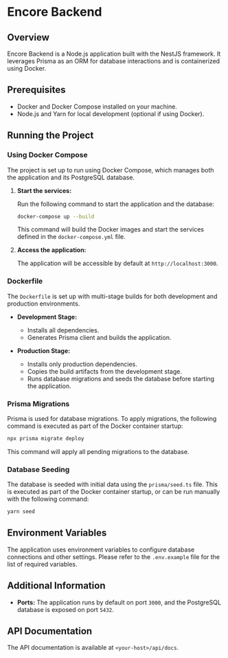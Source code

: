 # Encore Backend

## Overview

Encore Backend is a Node.js application built with the NestJS framework. It leverages Prisma as an ORM for database interactions and is containerized using Docker.

## Prerequisites

- Docker and Docker Compose installed on your machine.
- Node.js and Yarn for local development (optional if using Docker).

## Running the Project

### Using Docker Compose

The project is set up to run using Docker Compose, which manages both the application and its PostgreSQL database.

1. **Start the services:**

   Run the following command to start the application and the database:

   ```bash
   docker-compose up --build
   ```

   This command will build the Docker images and start the services defined in the `docker-compose.yml` file.

2. **Access the application:**

   The application will be accessible by default at `http://localhost:3000`.

### Dockerfile

The `Dockerfile` is set up with multi-stage builds for both development and production environments.

- **Development Stage:**

  - Installs all dependencies.
  - Generates Prisma client and builds the application.

- **Production Stage:**
  - Installs only production dependencies.
  - Copies the build artifacts from the development stage.
  - Runs database migrations and seeds the database before starting the application.

### Prisma Migrations

Prisma is used for database migrations. To apply migrations, the following command is executed as part of the Docker container startup:

```bash
npx prisma migrate deploy
```

This command will apply all pending migrations to the database.

### Database Seeding

The database is seeded with initial data using the `prisma/seed.ts` file. This is executed as part of the Docker container startup, or can be run manually with the following command:

```bash
yarn seed
```

## Environment Variables

The application uses environment variables to configure database connections and other settings. Please refer to the `.env.example` file for the list of required variables.

## Additional Information

- **Ports:** The application runs by default on port `3000`, and the PostgreSQL database is exposed on port `5432`.

## API Documentation

The API documentation is available at `<your-host>/api/docs`.
